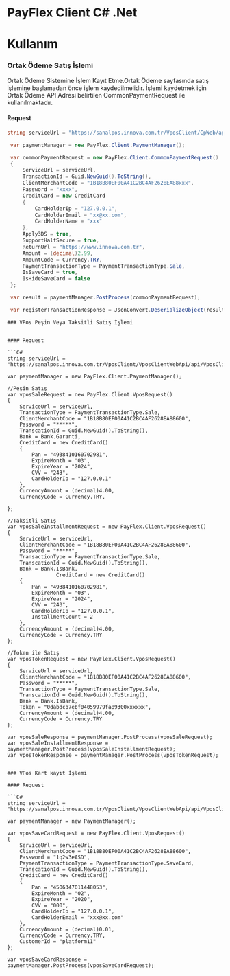 # PayFlex Client C# .Net 

# Kullanım

### Ortak Ödeme Satış İşlemi

Ortak Ödeme Sistemine İşlem Kayıt Etme.Ortak Ödeme sayfasında satış işlemine başlamadan önce işlem kaydedilmelidir. 
İşlemi kaydetmek için Ortak Ödeme API Adresi belirtilen CommonPaymentRequest ile kullanılmaktadır.

#### Request

```C#
string serviceUrl = "https://sanalpos.innova.com.tr/VposClient/CpWeb/api/RegisterTransaction";

 var paymentManager = new PayFlex.Client.PaymentManager();

 var commonPaymentRequest = new PayFlex.Client.CommonPaymentRequest()
 {
     ServiceUrl = serviceUrl,
     TransactionId = Guid.NewGuid().ToString(),
     ClientMerchantCode = "1B18B80EF00A41C2BC4AF2628EA88xxx",
     Password = "xxxx",
     CreditCard = new CreditCard
     {
         CardHolderIp = "127.0.0.1",
         CardHolderEmail = "xx@xx.com",
         CardHolderName = "xxx"
     },
     Apply3DS = true,
     SupportHalfSecure = true,
     ReturnUrl = "https://www.innova.com.tr",
     Amount = (decimal)2.99,
     AmountCode = Currency.TRY,
     PaymentTransactionType = PaymentTransactionType.Sale,
     IsSaveCard = true,
     IsHideSaveCard = false
 };

 var result = paymentManager.PostProcess(commonPaymentRequest);

 var registerTransactionResponse = JsonConvert.DeserializeObject(result.Response, typeof(RegisterTransactionResponse));

```


```
### VPos Peşin Veya Taksitli Satış İşlemi


#### Request

```C#
string serviceUrl = "https://sanalpos.innova.com.tr/VposClient/VposClientWebApi/api/VposClient";

var paymentManager = new PayFlex.Client.PaymentManager();

//Peşin Satış
var vposSaleRequest = new PayFlex.Client.VposRequest()
{
    ServiceUrl = serviceUrl,
    TransactionType = PaymentTransactionType.Sale,
    ClientMerchantCode = "1B18B80EF00A41C2BC4AF2628EA88600",
    Password = "*****",
    TranscationId = Guid.NewGuid().ToString(),
    Bank = Bank.Garanti,
    CreditCard = new CreditCard()
    {
        Pan = "4938410160702981",
        ExpireMonth = "03",
        ExpireYear = "2024",
        CVV = "243",
        CardHolderIp = "127.0.0.1"
    },
    CurrencyAmount = (decimal)4.00,
    CurrencyCode = Currency.TRY,

};

//Taksitli Satış
var vposSaleInstallmentRequest = new PayFlex.Client.VposRequest()
{
    ServiceUrl = serviceUrl,
    ClientMerchantCode = "1B18B80EF00A41C2BC4AF2628EA88600",
    Password = "*****",
    TransactionType = PaymentTransactionType.Sale,
    TranscationId = Guid.NewGuid().ToString(),
    Bank = Bank.IsBank,
                CreditCard = new CreditCard()
    {
        Pan = "4938410160702981",
        ExpireMonth = "03",
        ExpireYear = "2024",
        CVV = "243",
        CardHolderIp = "127.0.0.1",
        InstallmentCount = 2
    },
    CurrencyAmount = (decimal)4.00,
    CurrencyCode = Currency.TRY
};

//Token ile Satış
var vposTokenRequest = new PayFlex.Client.VposRequest()
{
    ServiceUrl = serviceUrl,
    ClientMerchantCode = "1B18B80EF00A41C2BC4AF2628EA88600",
    Password = "*****",
    TransactionType = PaymentTransactionType.Sale,
    TranscationId = Guid.NewGuid().ToString(),
    Bank = Bank.IsBank,
    Token = "0dabdcb7ebf04059979fa89300xxxxxx",
    CurrencyAmount = (decimal)4.00,
    CurrencyCode = Currency.TRY
};

var vposSaleResponse = paymentManager.PostProcess(vposSaleRequest);
var vposSaleInstallmentResponse = paymentManager.PostProcess(vposSaleInstallmentRequest);
var vposTokenResponse = paymentManager.PostProcess(vposTokenRequest);

```

```

### VPos Kart kayıt İşlemi

#### Request

```C#
string serviceUrl = "https://sanalpos.innova.com.tr/VposClient/VposClientWebApi/api/VposClient";

var paymentManager = new PaymentManager();

var vposSaveCardRequest = new PayFlex.Client.VposRequest()
{
    ServiceUrl = serviceUrl,
    ClientMerchantCode = "1B18B80EF00A41C2BC4AF2628EA88600",
    Password = "1q2w3eASD",
    PaymentTransactionType = PaymentTransactionType.SaveCard,                
    TranscationId = Guid.NewGuid().ToString(),
    CreditCard = new CreditCard()
    {
        Pan = "4506347011448053",
        ExpireMonth = "02",
        ExpireYear = "2020",
        CVV = "000",
        CardHolderIp = "127.0.0.1",
        CardHolderEmail = "xxx@xx.com"
    },
    CurrencyAmount = (decimal)0.01,
    CurrencyCode = Currency.TRY,
    CustomerId = "platform11"
};

var vposSaveCardResponse = paymentManager.PostProcess(vposSaveCardRequest);

```


